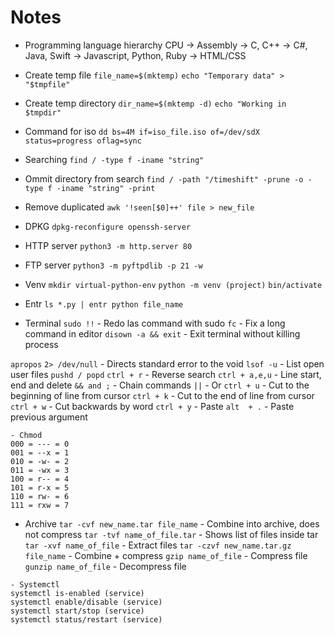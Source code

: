 
# Notes

- Programming language hierarchy
CPU -> Assembly -> C, C++ -> C#, Java, Swift -> Javascript, Python, Ruby -> HTML/CSS

- Create temp file
`file_name=$(mktemp)`
`echo "Temporary data" > "$tmpfile"`

- Create temp directory
`dir_name=$(mktemp -d)`
`echo "Working in $tmpdir"`

- Command for iso
`dd bs=4M if=iso_file.iso of=/dev/sdX status=progress oflag=sync`

- Searching
`find / -type f -iname "string"`

- Ommit directory from search
`find / -path "/timeshift" -prune -o -type f -iname "string" -print`

- Remove duplicated
`awk '!seen[$0]++' file > new_file`

- DPKG
`dpkg-reconfigure openssh-server`

- HTTP server
`python3 -m http.server 80`

- FTP server
`python3 -m pyftpdlib -p 21 -w`

- Venv
`mkdir virtual-python-env`
`python -m venv (project)`
`bin/activate`

- Entr
`ls *.py | entr python file_name`

- Terminal
`sudo !!`                  	- Redo las command with sudo
`fc`	                   	- Fix a long command in editor
`disown -a && exit`	    	- Exit terminal without killing process

`apropos`
`2> /dev/null`		    	- Directs standard error to the void
`lsof -u`			       	- List open user files
`pushd / popd`
`ctrl + r`	       			- Reverse search
`ctrl + a,e,u`	    		- Line start, end and delete
`&& and ;`		        	- Chain commands
`||`				       	- Or
`ctrl + u`		        	- Cut to the beginning of line from cursor
`ctrl + k`		        	- Cut to the end of line from cursor
`ctrl + w` 		        	- Cut backwards by word
`ctrl + y`		        	- Paste
`alt  + .`			        - Paste previous argument

```
- Chmod
000 = --- = 0
001 = --x = 1
010 = -w- = 2
011 = -wx = 3
100 = r-- = 4
101 = r-x = 5
110 = rw- = 6
111 = rxw = 7
```

- Archive
`tar -cvf new_name.tar file_name`    	- Combine into archive, does not compress
`tar -tvf name_of_file.tar`	        	- Shows list of files inside tar
`tar -xvf name_of_file`		        	- Extract files
`tar -czvf new_name.tar.gz file_name` 	- Combine + compress
`gzip name_of_file`	            		- Compress file
`gunzip name_of_file`		           	- Decompress file

```
- Systemctl
systemctl is-enabled (service)
systemctl enable/disable (service)
systemctl start/stop (service)
systemctl status/restart (service)
```
